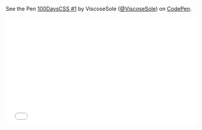 <p data-height="220" data-theme-id="0" data-slug-hash="NMWMRE" data-default-tab="css,result" data-user="ViscoseSole" data-embed-version="2" data-pen-title="100DaysCSS #1" class="codepen">See the Pen <a href="https://codepen.io/ViscoseSole/pen/NMWMRE/">100DaysCSS #1</a> by ViscoseSole (<a href="https://codepen.io/ViscoseSole">@ViscoseSole</a>) on <a href="https://codepen.io">CodePen</a>.</p>
<script async src="https://static.codepen.io/assets/embed/ei.js"></script>

<iframe height='285' scrolling='no' title='100DaysCSS #1' src='//codepen.io/ViscoseSole/embed/NMWMRE/?height=265&theme-id=0&default-tab=css,result&embed-version=2' frameborder='no' allowtransparency='true' allowfullscreen='true' style='width: 100%;'>See the Pen <a href='https://codepen.io/ViscoseSole/pen/NMWMRE/'>100DaysCSS #1</a> by ViscoseSole (<a href='https://codepen.io/ViscoseSole'>@ViscoseSole</a>) on <a href='https://codepen.io'>CodePen</a>.
</iframe>
